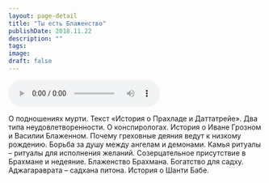 ```yaml
---
layout: page-detail
title: "Ты есть Блаженство"
publishDate: 2018.11.22
description: ""
tags:
image:
draft: false
---
```


<audio title="2018.11.22 - Ты есть Блаженство.mp3" src="/upload/iblock/590/590f095fc9c7f8f8f70bb8028663421c.mp3" controls=""></audio>

 О подношениях мурти. Текст «История о Прахладе и Даттатрейе». Два типа неудовлетворенности. О конспирологах. История о Иване Грозном и Василии Блаженном. Почему греховные деяния ведут к низкому рождению. Борьба за душу между ангелам и демонами. Камья ритуалы – ритуалы для исполнения желаний. Созерцательное присутствие в Брахмане и недеяние. Блаженство Брахмана. Богатство для садху. Аджагараврата – садхана питона. История о Шанти Бабе. 

  
